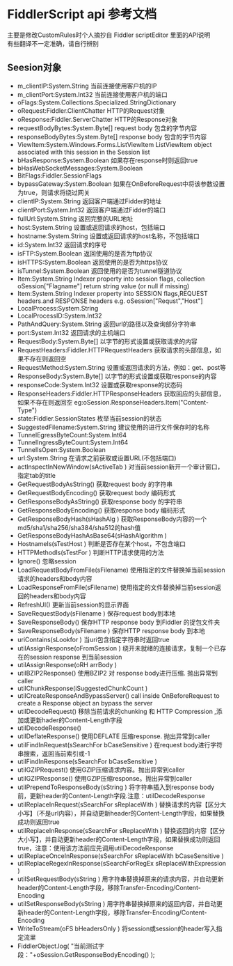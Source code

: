 # FiddlerScript api 参考文档

主要是修改CustomRules时个人摘抄自 Fiddler scriptEditor 里面的API说明  
有些翻译不一定准确，请自行辨别


## Seesion对象
* m_clientIP:System.String  当前连接使用客户机的IP
* m_clientPort:System.Int32  当前连接使用客户机的端口
* oFlags:System.Collections.Specialized.StringDictionary
* oRequest:Fiddler.ClientChatter HTTP的Request对象
* oResponse:Fiddler.ServerChatter HTTP的Response对象
* requestBodyBytes:System.Byte[] request body 包含的字节内容
* responseBodyBytes:System.Byte[] response body 包含的字节内容
* ViewItem:System.Windows.Forms.ListViewItem ListViewItem object associated with this session in the Session list
* bHasResponse:System.Boolean 如果存在response时则返回true
* bHasWebSocketMessages:System.Boolean
* BitFlags:Fiddler.SessionFlags
* bypassGateway:System.Boolean 如果在OnBeforeRequest中将该参数设置为true，则请求将绕过网关
* clientIP:System.String 返回客户端通过Fidder的地址
* clientPort:System.Int32 返回客户端通过Fidder的端口
* fullUrl:System.String 返回完整的URL地址
* host:System.String 设置或返回请求的host，包括端口
* hostname:System.String 设置或返回请求的host名称，不包括端口
* id:System.Int32 返回请求的序号
* isFTP:System.Boolean 返回使用的是否为ftp协议
* isHTTPS:System.Boolean 返回使用的是否为https协议
* isTunnel:System.Boolean 返回使用的是否为tunnel隧道协议
* Item:System.String Indexer property into session flags, collection oSession["Flagname"] return string value (or null if missing)
* Item:System.String Indexer property into SESSION flags,REQUEST headers.and RESPONSE headers e.g. oSession["Requst","Host"]
* LocalProcess:System.String
* LocalProcessID:System.Int32
* PathAndQuery:System.String 返回url的路径以及查询部分字符串
* port:System.Int32 返回请求的主机端口
* RequestBody:System.Byte[] 以字节的形式设置或获取请求的内容
* RequestHeaders:Fiddler.HTTPRequestHeaders 获取请求的头部信息，如果不存在则返回空
* RequestMethod:System.String 设置或返回请求的方法，例如：get、post等
* ResponseBody:System.Byte[] 以字节的形式设置或获取response的内容
* responseCode:System.Int32 设置或获取response的状态码
* ResponseHeaders:Fiddler.HTTPResponseHeaders 获取回应的头部信息，如果不存在则返回空 eg:oSession.ResponseHeaders.Item("Content-Type")
* state:Fiddler.SessionStates 枚举当前session的状态
* SuggestedFilename:System.String 建议使用的进行文件保存时的名称
* TunnelEgressByteCount:System.Int64
* TunnelIngressByteCount:System.Int64
* TunnelIsOpen:System.Boolean
* url:System.String 在请求之前获取或设置URL(不包括端口)
* actInspectInNewWindow(sActiveTab ) 对当前session新开一个审计窗口，指定tab的title
* GetRequestBodyAsString() 获取request body 的字符串
* GetRequestBodyEncoding() 获取request body 编码形式
* GetResponseBodyAsString() 获取response body 的字符串
* GetResponseBodyEncoding() 获取response body 编码形式
* GetResponseBodyHash(sHashAlg ) 获取ResponseBody内容的一个md5/sha1/sha256/sha384/sha512的hash值
* GetResponseBodyHashAsBase64(sHashAlgorithm )
* HostnameIs(sTestHost ) 判断是否存在某个host，不包含端口
* HTTPMethodIs(sTestFor ) 判断HTTP请求使用的方法
* Ignore() 忽略session
* LoadRequestBodyFromFile(sFilename) 使用指定的文件替换掉当前session请求的headers和body内容
* LoadResponseFromFile(sFilename) 使用指定的文件替换掉当前session返回的headers和body内容
* RefreshUI() 更新当前session的显示界面
* SaveRequestBody(sFilename ) 保存request body到本地
* SaveResponseBody() 保存HTTP response body 到Fiddler 的捉包文件夹
* SaveResponseBody(sFilename ) 保存HTTP response body 到本地
* uriContains(sLookfor ) 当uri包含指定字符串时返回true
* utilAssignResponse(oFromSession ) 绕开未就绪的连接请求，复制一个已存在的session response 到当前session
* utilAssignResponse(oRH arrBody )
* utilBZIP2Response() 使用BZIP2 对 response body进行压缩. 抛出异常到caller
* utilChunkResponse(iSuggestedChunkCount )
* utilCreateResponseAndBypassServer() call inside OnBeforeRequest to create a Response object an bypass the server
* utilDecodeRequest() 移除当前请求的chunking 和 HTTP Compression ,添加或更新hader的Content-Length字段
* utilDecodeResponse()
* utilDeflateResponse() 使用DEFLATE 压缩response. 抛出异常到caller
* utilFindInRequest(sSearchFor bCaseSensitive ) 在request body进行字符串搜索，返回当前索引或-1
* utilFindInResponse(sSearchFor bCaseSensitive )
* utilGZIPRequest() 使用GZIP压缩请求内容。抛出异常到caller
* utilGZIPResponse() 使用GZIP压缩response。抛出异常到caller
* utilPrependToResponseBody(sString ) 将字符串插入到response body 前，更新header的Content-Length字段.注意：utilDecodeResponse
* utilReplaceInRequest(sSearchFor sReplaceWith ) 替换请求的内容【区分大小写】（不是url内容），并自动更新header的Content-Length字段，如果替换成功则返回true
* utilReplaceInResponse(sSearchFor sReplaceWith ) 替换返回的内容【区分大小写】，并自动更新header的Content-Length字段，如果替换成功则返回true，注意：使用该方法前应先调用utilDecodeResponse
* utilReplaceOnceInResponse(sSearchFor sReplaceWith bCaseSensitive )
* utilReplaceRegexInResponse(sSearchForRegEx sReplaceWithExpression )
* utilSetRequestBody(sString ) 用字符串替换掉原来的请求内容，并自动更新header的Content-Length字段，移除Transfer-Encoding/Content-Encoding
* utilSetResponseBody(sString ) 用字符串替换掉原来的返回内容，并自动更新header的Content-Length字段，移除Transfer-Encoding/Content-Encoding
* WriteToStream(oFS bHeadersOnly ) 将session或session的header写入指定流里
* FiddlerObject.log( "当前测试字段："+oSession.GetResponseBodyEncoding() );